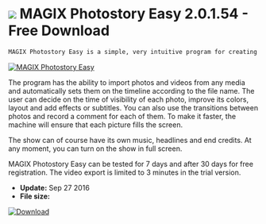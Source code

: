 # ![](https://cdn.softexe.net/static/icon/e/magix-photostory-easy-11341.png) MAGIX Photostory Easy 2.0.1.54 - Free Download

```sh
MAGIX Photostory Easy is a simple, very intuitive program for creating slide shows from photos and videos.
```
[![MAGIX Photostory Easy](https://gallery.dpcdn.pl/imgc/Tools/71576/g_-_420x350_1.5_-_x20160927152826_0.png)](https://softexe.net/win/multimedia/graphics-design/magix-photostory-easy:ppcdp.html)

The program has the ability to import photos and videos from any media and automatically sets them on the timeline according to the file name. The user can decide on the time of visibility of each photo, improve its colors, layout and add effects or subtitles. You can also use the transitions between photos and record a comment for each of them. To make it faster, the machine will ensure that each picture fills the screen.
 
 The show can of course have its own music, headlines and end credits. At any moment, you can turn on the show in full screen. 
 
 MAGIX Photostory Easy can be tested for 7 days and after 30 days for free registration. The video export is limited to 3 minutes in the trial version.


- **Update:** Sep 27 2016
- **File size:** 

[![Download](https://cdn.softexe.net/static/img/download.png)](https://softexe.net/win/multimedia/graphics-design/magix-photostory-easy:ppcdp.html)

